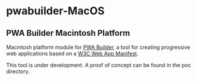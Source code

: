# pwabuilder-MacOS

## PWA Builder Macintosh Platform

Macintosh platform module for [PWA Builder](https://www.pwabuilder.com), a tool for creating progressive web applications based on a [W3C Web App Manifest](https://www.w3.org/TR/appmanifest/).

This tool is under development. A proof of concept can be found in the poc directory.
